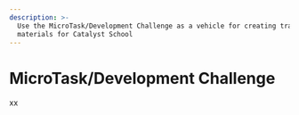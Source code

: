 ```yaml
---
description: >-
  Use the MicroTask/Development Challenge as a vehicle for creating training
  materials for Catalyst School
---
```


# MicroTask/Development Challenge

xx

